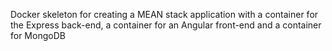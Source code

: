 Docker skeleton for creating a MEAN stack application with a container for the Express back-end, a container for an Angular front-end and a container for MongoDB
